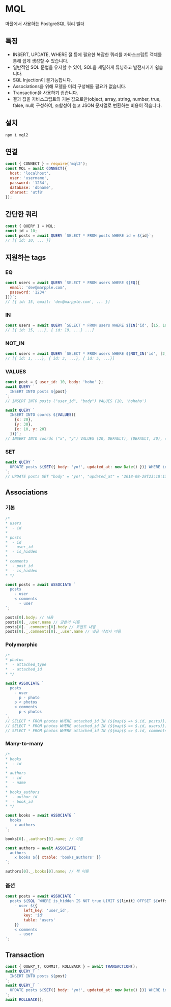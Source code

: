 # MQL

마플에서 사용하는 PostgreSQL 쿼리 빌더

## 특징
 - INSERT, UPDATE, WHERE 절 등에 필요한 복잡한 쿼리를 자바스크립트 객체를 통해 쉽게 생성할 수 있습니다.
 - 일반적인 SQL 문법을 유지할 수 있어, SQL을 세밀하게 튜닝하고 발전시키기 쉽습니다.
 - SQL Injection이 불가능합니다.
 - Associations을 위해 모델을 미리 구성해둘 필요가 없습니다.
 - Transaction을 사용하기 쉽습니다.
 - 결과 값을 자바스크립트의 기본 값으로만(object, array, string, number, true, false, null) 구성하여, 조합성이 높고 JSON 문자열로 변환하는 비용이 적습니다.

## 설치

```
npm i mql2
```

## 연결

```javascript
const { CONNECT } = require('mql2');
const MQL = await CONNECT({
  host: 'localhost',
  user: 'username',
  password: '1234',
  database: 'dbname',
  charset: 'utf8'
});
```

## 간단한 쿼리

```javascript
const { QUERY } = MQL;
const id = 10;
const posts = await QUERY `SELECT * FROM posts WHERE id = ${id}`;
// [{ id: 10, ... }]
```

## 지원하는 tags

### EQ

```javascript
const users = await QUERY `SELECT * FROM users WHERE ${EQ({
  email: 'dev@marpple.com',
  password: '1234'
})}`;
// [{ id: 15, email: 'dev@marpple.com', ... }]
```

### IN

```javascript
const users = await QUERY `SELECT * FROM users WHERE ${IN('id', [15, 19, 20, 40])}`;
// [{ id: 15, ...}, { id: 19, ...} ...]
```

### NOT_IN

```javascript
const users = await QUERY `SELECT * FROM users WHERE ${NOT_IN('id', [2, 4])}` LIMIT 3 ORDER BY ID;
// [{ id: 1, ...}, { id: 3, ...}, { id: 5, ...}]
```

### VALUES

```javascript
const post = { user_id: 10, body: 'hoho' };
await QUERY `
  INSERT INTO posts ${post}
`;
// INSERT INTO posts ("user_id", "body") VALUES (10, 'hohoho')

await QUERY `
  INSERT INTO coords ${VALUES([
    {x: 20},
    {y: 30},
    {x: 10, y: 20}
  ])}`;
// INSERT INTO coords ("x", "y") VALUES (20, DEFAULT), (DEFAULT, 30), (10, 20)
```

### SET

```javascript
await QUERY `
  UPDATE posts ${SET({ body: 'yo!', updated_at: new Date() })} WHERE id = ${post.id}
`;
// UPDATE posts SET "body" = 'yo!', "updated_at" = '2018-08-28T23:18:13.263Z' WHERE id = 10
```

## Associations


### 기본

```javascript
/*
* users
*  - id
*
* posts
*  - id
*  - user_id
*  - is_hidden
*
* comments
*  - post_id
*  - is_hidden
* */

const posts = await ASSOCIATE `
  posts
    - user
    < comments
      - user
`;

posts[0].body; // 내용
posts[0]._.user.name // 글쓴이 이름
posts[0]._.comments[0].body // 코멘트 내용
posts[0]._.comments[0]._.user.name // 댓글 작성자 이름
```

### Polymorphic

```javascript
/*
* photos
*  - attached_type
*  - attached_id
* */

await ASSOCIATE `
  posts
    - user
      p - photo
    p < photos
    < comments
      p < photos
`;
// SELECT * FROM photos WHERE attached_id IN (${map($ => $.id, posts)}) attached_type = 'photos'
// SELECT * FROM photos WHERE attached_id IN (${map($ => $.id, users)}) attached_type = 'users'
// SELECT * FROM photos WHERE attached_id IN (${map($ => $.id, comments)}) attached_type = 'comments'
```

### Many-to-many

```javascript
/*
* books
*  - id
*
* authors
*  - id
*  - name
*
* books_authors
*  - author_id
*  - book_id
* */

const books = await ASSOCIATE `
  books
    x authors
`;

books[0]._.authors[0].name; // 이름

const authors = await ASSOCIATE `
  authors
    x books ${{ xtable: 'books_authors' }}
`;

authors[0]._.books[0].name; // 책 이름
```

### 옵션

```javascript
const posts = await ASSOCIATE `
  posts ${SQL `WHERE is_hidden IS NOT true LIMIT ${limit} OFFSET ${offset}`}
    - user ${{
        left_key: 'user_id',
        key: 'id'
        table: 'users'
    }}
    < comments
      - user
`;
```


## Transaction

```javascript
const { QUERY_T, COMMIT, ROLLBACK } = await TRANSACTION();
await QUERY_T `
  INSERT INTO posts ${post}
`;
await QUERY_T `
  UPDATE posts ${SET({ body: 'yo!', updated_at: new Date() })} WHERE id = ${post.id}
`;
await ROLLBACK();
```
